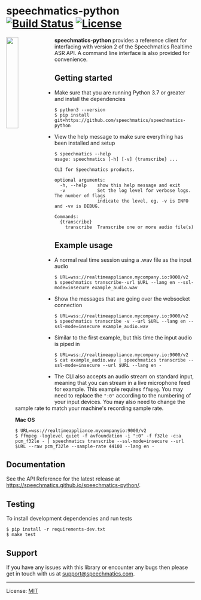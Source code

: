 # speechmatics-python &ensp; [![Build Status](https://travis-ci.org/speechmatics/speechmatics-python.svg?branch=master)](https://travis-ci.org/speechmatics/speechmatics-python) [![License](https://img.shields.io/badge/license-MIT-yellow.svg)](https://github.com/speechmatics/speechmatics-python/blob/master/LICENSE.txt)

<a href="https://www.speechmatics.com/"><img src="https://speechmatics.github.io/speechmatics-python/_static/logo.png" width="25%" align="left"></a>

**speechmatics-python** provides a reference client for interfacing with version 2 of the Speechmatics Realtime ASR API. A command line interface is also provided for convenience.

## Getting started

- Make sure that you are running Python 3.7 or greater and install the dependencies

   ```shell
   $ python3 --version
   $ pip install git+https://github.com/speechmatics/speechmatics-python
   ```

- View the help message to make sure everything has been installed and setup

   ```shell
   $ speechmatics --help
   usage: speechmatics [-h] [-v] {transcribe} ...

   CLI for Speechmatics products.

   optional arguments:
     -h, --help    show this help message and exit
     -v            Set the log level for verbose logs. The number of flags
                   indicate the level, eg. -v is INFO and -vv is DEBUG.

   Commands:
     {transcribe}
       transcribe  Transcribe one or more audio file(s)
   ```

## Example usage

- A normal real time session using a .wav file as the input audio

   ```shell
   $ URL=wss://realtimeappliance.mycompany.io:9000/v2
   $ speechmatics transcribe--url $URL --lang en --ssl-mode=insecure example_audio.wav
   ```

- Show the messages that are going over the websocket connection

   ```shell
   $ URL=wss://realtimeappliance.mycompany.io:9000/v2
   $ speechmatics transcribe -v --url $URL --lang en --ssl-mode=insecure example_audio.wav
   ```

- Similar to the first example, but this time the input audio is piped in

   ```shell
   $ URL=wss://realtimeappliance.mycompany.io:9000/v2
   $ cat example_audio.wav | speechmatics transcribe --ssl-mode=insecure --url $URL --lang en -
   ```

- The CLI also accepts an audio stream on standard input, meaning that you can stream in a live microphone feed for example.
   This example requires `ffmpeg`. You may need to replace the `":0"` according to the numbering of your input devices.
   You may also need to change the sample rate to match your machine's recording sample rate.

   **Mac OS**

   ```shell
   $ URL=wss://realtimeappliance.mycompanyio:9000/v2
   $ ffmpeg -loglevel quiet -f avfoundation -i ":0" -f f32le -c:a pcm_f32le - | speechmatics transcribe --ssl-mode=insecure --url $URL --raw pcm_f32le --sample-rate 44100 --lang en -
   ```

## Documentation

See the API Reference for the latest release at https://speechmatics.github.io/speechmatics-python/.

## Testing

To install development dependencies and run tests

```shell
$ pip install -r requirements-dev.txt
$ make test
```

## Support

If you have any issues with this library or encounter any bugs then please get in touch with us at support@speechmatics.com.

---

License: [MIT](LICENSE.txt)
